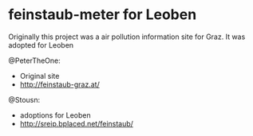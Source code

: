 feinstaub-meter for Leoben
==========================

Originally this project was a air pollution information site for Graz.
It was adopted for Leoben

@PeterTheOne:
- Original site
- http://feinstaub-graz.at/

@Stousn:
- adoptions for Leoben
- http://sreip.bplaced.net/feinstaub/
